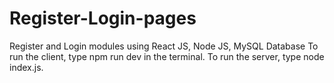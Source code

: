# Register-Login-pages
Register and Login modules using React JS, Node JS, MySQL Database
To run the client, type npm run dev in the terminal.
To run the server, type node index.js.